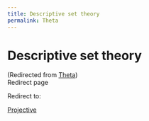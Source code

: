 ```yaml
---
title: Descriptive set theory
permalink: Theta
---
```

# Descriptive set theory






(Redirected from
[Theta](index.php?title=Theta&redirect=no "Theta"))  
<span id="redirectsub">Redirect page</span>







Redirect to:

[Projective](index.php?title=Projective&redirect=no "Projective")



